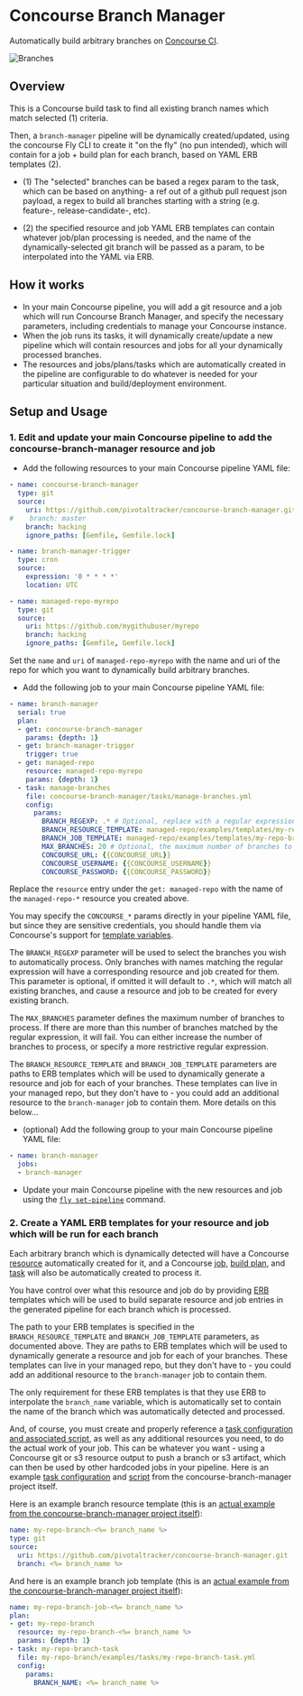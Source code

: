 # Concourse Branch Manager

Automatically build arbitrary branches on [Concourse CI](http://concourse.ci/).

![Branches](https://cdn.rawgit.com/pivotaltracker/concourse-branch-manager/master/branches.svg)

## Overview

This is a Concourse build task to find all existing branch names which match selected (1) criteria.

Then, a `branch-manager` pipeline will be dynamically created/updated,
using the concourse Fly CLI to create it "on the fly" (no pun intended),
which will contain for a job + build plan for each branch, based on
YAML ERB templates (2).

* (1) The "selected" branches can be based a regex param to the task, which can be based on
  anything- a ref out of a github pull request json payload, a regex to build all branches
  starting with a string (e.g. feature-, release-candidate-, etc).

* (2) the specified resource and job YAML ERB templates can contain whatever job/plan
  processing is needed, and the name of the dynamically-selected git branch will be passed as a param,
  to be interpolated into the YAML via ERB.

## How it works

* In your main Concourse pipeline, you will add a git resource and a job which will run
  Concourse Branch Manager, and specify the necessary parameters, including credentials
  to manage your Concourse instance.
* When the job runs its tasks, it will dynamically create/update a new pipeline which will
  contain resources and jobs for all your dynamically processed branches.
* The resources and jobs/plans/tasks which are automatically created in the pipeline
  are configurable to do whatever is needed for your particular situation and
  build/deployment environment.

## Setup and Usage

### 1. Edit and update your main Concourse pipeline to add the concourse-branch-manager resource and job

* Add the following resources to your main Concourse pipeline YAML file:

```yaml
- name: concourse-branch-manager
  type: git
  source:
    uri: https://github.com/pivotaltracker/concourse-branch-manager.git
#    branch: master
    branch: hacking
    ignore_paths: [Gemfile, Gemfile.lock]

- name: branch-manager-trigger
  type: cron
  source:
    expression: '0 * * * *'
    location: UTC

- name: managed-repo-myrepo
  type: git
  source:
    uri: https://github.com/mygithubuser/myrepo
    branch: hacking
    ignore_paths: [Gemfile, Gemfile.lock]
```

Set the `name` and `uri` of `managed-repo-myrepo` with the name and uri of the
repo for which you want to dynamically build arbitrary branches.

* Add the following job to your main Concourse pipeline YAML file:

```yaml
- name: branch-manager
  serial: true
  plan:
  - get: concourse-branch-manager
    params: {depth: 1}
  - get: branch-manager-trigger
    trigger: true
  - get: managed-repo
    resource: managed-repo-myrepo
    params: {depth: 1}
  - task: manage-branches
    file: concourse-branch-manager/tasks/manage-branches.yml
    config:
      params:
        BRANCH_REGEXP: .* # Optional, replace with a regular expression matching the branches you wish to build
        BRANCH_RESOURCE_TEMPLATE: managed-repo/examples/templates/my-repo-branch-resource-template.yml.erb
        BRANCH_JOB_TEMPLATE: managed-repo/examples/templates/my-repo-branch-job-template.yml.erb
        MAX_BRANCHES: 20 # Optional, the maximum number of branches to process
        CONCOURSE_URL: {{CONCOURSE_URL}}
        CONCOURSE_USERNAME: {{CONCOURSE_USERNAME}}
        CONCOURSE_PASSWORD: {{CONCOURSE_PASSWORD}}
```

Replace the `resource` entry under the `get: managed-repo` with the name of the `managed-repo-*`
resource you created above.

You may specify the `CONCOURSE_*` params directly in your pipeline YAML file, but
since they are sensitive credentials, you should handle them via Concourse's
support for [template variables](http://concourse.ci/fly-cli.html#parameters).

The `BRANCH_REGEXP` parameter will be used to select the branches you wish to
automatically process.  Only branches with names matching the regular expression will have
a corresponding resource and job created for them.  This parameter is optional,
if omitted it will default to `.*`, which will match all existing branches,
and cause a resource and job to be created for every existing branch.

The `MAX_BRANCHES` parameter defines the maximum number of branches to process. If there
are more than this number of branches matched by the regular expression, it will fail. You
can either increase the number of branches to process, or specify a more restrictive
regular expression.

The `BRANCH_RESOURCE_TEMPLATE` and `BRANCH_JOB_TEMPLATE` parameters are paths
to ERB templates which will be used to dynamically generate a resource and
job for each of your branches.  These templates can
live in your managed repo, but they don't have to - you could add an additional
resource to the `branch-manager` job to contain them.  More details on this below...

* (optional) Add the following group to your main Concourse pipeline YAML file:

```yaml
- name: branch-manager
  jobs:
  - branch-manager

```

* Update your main Concourse pipeline with the new resources and job
  using the [`fly set-pipeline`](http://concourse.ci/fly-cli.html#fly-set-pipeline)
  command.

### 2. Create a YAML ERB templates for your resource and job which will be run for each branch

Each arbitrary branch which is dynamically detected will have a Concourse
[resource]() automatically created for it, and a Concourse
[job](http://concourse.ci/configuring-jobs.html), [build plan](http://concourse.ci/build-plans.html),
and [task](http://concourse.ci/task-step.html) will also be automatically created to process it.

You have control over what this resource and job do by providing
[ERB](http://apidock.com/ruby/ERB) templates which will be used to build
separate resource and job entries in the generated pipeline for each branch
which is processed.

The path to your ERB templates is specified in the `BRANCH_RESOURCE_TEMPLATE` and
`BRANCH_JOB_TEMPLATE` parameters, as documented above.  They are paths
to ERB templates which will be used to dynamically generate a resource and
job for each of your branches. These templates can
live in your managed repo, but they don't have to - you could add an additional
resource to the `branch-manager` job to contain them.

The only requirement for these ERB templates is that they use ERB to interpolate
the `branch_name` variable, which is automatically set to contain the
name of the branch which was automatically detected and processed.

And, of course, you must create and properly reference a
[task configuration and associated script](http://concourse.ci/running-tasks.html#configuring-tasks),
as well as any additional resources you need,
to do the actual work of your job.  This can be whatever you want - using a
Concourse git or s3 resource output to push a branch or s3 artifact, which
can then be used by other hardcoded jobs in your pipeline. Here is an example
[task configuration](https://github.com/pivotaltracker/concourse-branch-manager/blob/master/examples/tasks/my-repo-branch-task.yml) and
[script](https://github.com/pivotaltracker/concourse-branch-manager/blob/master/examples/tasks/my-repo-branch-task-script)
from the concourse-branch-manager project itself.

Here is an example branch resource template (this is an
[actual example from the concourse-branch-manager project itself](https://github.com/pivotaltracker/concourse-branch-manager/blob/master/examples/templates/my-repo-branch-resource-template.yml.erb)):

```yaml
name: my-repo-branch-<%= branch_name %>
type: git
source:
  uri: https://github.com/pivotaltracker/concourse-branch-manager.git
  branch: <%= branch_name %>
```

And here is an example branch job template (this is an
[actual example from the concourse-branch-manager project itself](https://github.com/pivotaltracker/concourse-branch-manager/blob/master/examples/templates/my-repo-branch-job-template.yml.erb)):

```yaml
name: my-repo-branch-job-<%= branch_name %>
plan:
- get: my-repo-branch
  resource: my-repo-branch-<%= branch_name %>
  params: {depth: 1}
- task: my-repo-branch-task
  file: my-repo-branch/examples/tasks/my-repo-branch-task.yml
  config:
    params:
      BRANCH_NAME: <%= branch_name %>
```
